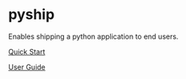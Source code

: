 # pyship

Enables shipping a python application to end users.

[Quick Start](doc/quickstart.md)

[User Guide](doc/userguide.md)